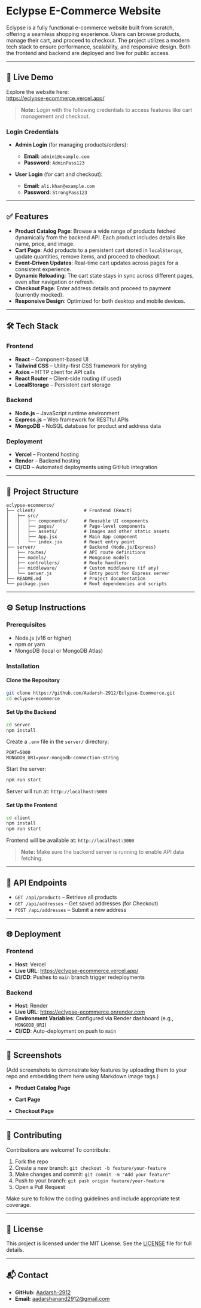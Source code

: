 # Eclypse E-Commerce Website

Eclypse is a fully functional e-commerce website built from scratch, offering a seamless shopping experience. Users can browse products, manage their cart, and proceed to checkout. The project utilizes a modern tech stack to ensure performance, scalability, and responsive design. Both the frontend and backend are deployed and live for public access.

---

## 🚀 Live Demo

Explore the website here:  
https://eclypse-ecommerce.vercel.app/

> **Note:** Login with the following credentials to access features like cart management and checkout.

### Login Credentials

- **Admin Login** (for managing products/orders):  
  - **Email:** `admin1@example.com`  
  - **Password:** `AdminPass123`

- **User Login** (for cart and checkout):  
  - **Email:** `ali.khan@example.com`  
  - **Password:** `StrongPass123`

---

## ✅ Features

- **Product Catalog Page**: Browse a wide range of products fetched dynamically from the backend API. Each product includes details like name, price, and image.
- **Cart Page**: Add products to a persistent cart stored in `localStorage`, update quantities, remove items, and proceed to checkout.
- **Event-Driven Updates**: Real-time cart updates across pages for a consistent experience.
- **Dynamic Reloading**: The cart state stays in sync across different pages, even after navigation or refresh.
- **Checkout Page**: Enter address details and proceed to payment (currently mocked).
- **Responsive Design**: Optimized for both desktop and mobile devices.

---

## 🛠 Tech Stack

### Frontend
- **React** – Component-based UI
- **Tailwind CSS** – Utility-first CSS framework for styling
- **Axios** – HTTP client for API calls
- **React Router** – Client-side routing (if used)
- **LocalStorage** – Persistent cart storage

### Backend
- **Node.js** – JavaScript runtime environment
- **Express.js** – Web framework for RESTful APIs
- **MongoDB** – NoSQL database for product and address data

### Deployment
- **Vercel** – Frontend hosting
- **Render** – Backend hosting
- **CI/CD** – Automated deployments using GitHub integration

---

## 📁 Project Structure

```
eclypse-ecommerce/
├── client/                  # Frontend (React)
│   ├── src/
│   │   ├── components/      # Reusable UI components
│   │   ├── pages/           # Page-level components
│   │   ├── assets/          # Images and other static assets
│   │   ├── App.jsx          # Main App component
│   │   └── index.jsx        # React entry point
├── server/                  # Backend (Node.js/Express)
│   ├── routes/              # API route definitions
│   ├── models/              # Mongoose models
│   ├── controllers/         # Route handlers
│   ├── middleware/          # Custom middleware (if any)
│   └── server.js            # Entry point for Express server
├── README.md                # Project documentation
└── package.json             # Root dependencies and scripts
```

---

## ⚙️ Setup Instructions

### Prerequisites
- Node.js (v16 or higher)
- npm or yarn
- MongoDB (local or MongoDB Atlas)

### Installation

#### Clone the Repository

```bash
git clone https://github.com/Aadarsh-2912/Eclypse-Ecommerce.git
cd eclypse-ecommerce
```

#### Set Up the Backend

```bash
cd server
npm install
```

Create a `.env` file in the `server/` directory:

```
PORT=5000
MONGODB_URI=your-mongodb-connection-string
```

Start the server:

```bash
npm run start
```

Server will run at: `http://localhost:5000`

#### Set Up the Frontend

```bash
cd client
npm install
npm run start
```

Frontend will be available at: `http://localhost:3000`

> **Note:** Make sure the backend server is running to enable API data fetching.

---

## 📡 API Endpoints

- `GET /api/products` – Retrieve all products
- `GET /api/addresses` – Get saved addresses (for Checkout)
- `POST /api/addresses` – Submit a new address

---

## 🌐 Deployment

### Frontend
- **Host**: Vercel
- **Live URL**: https://eclypse-ecommerce.vercel.app/
- **CI/CD**: Pushes to `main` branch trigger redeployments

### Backend
- **Host**: Render
- **Live URL**: https://eclypse-ecommerce.onrender.com
- **Environment Variables**: Configured via Render dashboard (e.g., `MONGODB_URI`)
- **CI/CD**: Auto-deployment on push to `main`

---

## 📸 Screenshots

(Add screenshots to demonstrate key features by uploading them to your repo and embedding them here using Markdown image tags.)

- **Product Catalog Page**

- **Cart Page**

- **Checkout Page**

---

## 🤝 Contributing

Contributions are welcome! To contribute:

1. Fork the repo
2. Create a new branch: `git checkout -b feature/your-feature`
3. Make changes and commit: `git commit -m "Add your feature"`
4. Push to your branch: `git push origin feature/your-feature`
5. Open a Pull Request

Make sure to follow the coding guidelines and include appropriate test coverage.

---

## 📄 License

This project is licensed under the MIT License. See the [LICENSE](LICENSE) file for full details.

---

## 📬 Contact

- **GitHub:** [Aadarsh-2912](https://github.com/Aadarsh-2912)
- **Email:** aadarshanand2912@gmail.com